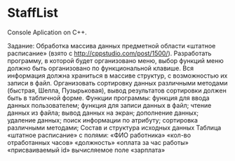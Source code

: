 # StaffList
Console Aplication on C++.

Задание: Обработка массива данных предметной области «штатное расписание»
(взято с http://cppstudio.com/post/1500/).
Разработать программу, в которой будет организовано меню, выбор функций меню должно быть организовано по функциональной клавише. Вся информация должна храниться в массиве структур, с возможностью их записи в файл. Организовать сортировку данных различными методами (быстрая, Шелла, Пузырьковая), вывод результатов сортировки должен быть в табличной форме.
Функции программы:
    функция для ввода данных пользователем;
    функция для записи данных в файл;
    чтение данных из файла;
    вывод данных на экран;
    дополнение данных;
    удаление данных;
    поиск информации по атрибуту;
    сортировка различными методами;
Состав и структура исходных данных
Таблица «штатное расписание» с полями:
    «ФИО работника»
    «кол-во отработанных часов»
    «должность»
    «оплата за час работы»
    «присваиваемый id»
    вычисляемое поле «зарплата»
